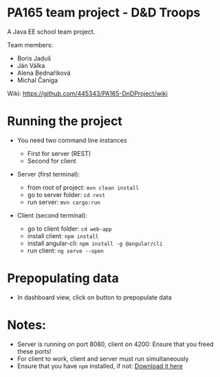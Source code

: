 # PA165 team project - D&D Troops

A Java EE school team project.

Team members: 
* Boris Jaduš
* Ján Válka
* Alena Bednaříková
* Michal Čaniga

Wiki: https://github.com/445343/PA165-DnDProject/wiki

# Running the project
* You need two command line instances 
    * First for server (REST)
    * Second for client

* Server (first terminal):
    * from root of project: `mvn clean install`
    * go to server folder: `cd rest` 
    * run server: `mvn cargo:run`
    
 * Client (second terminal):
     * go to client folder: `cd web-app` 
     * install client: `npm install`
     * install angular-cli: `npm install -g @angular/cli`
     * run client: `ng serve --open` 

# Prepopulating data
* In dashboard view, click on button to prepopulate data

# Notes:
* Server is running on port 8080, client on 4200: Ensure that you freed these ports!
* For client to work, client and server must run simultaneously
* Ensure that you have `npm` installed, if not: [Download it here](https://nodejs.org/en/download/)  